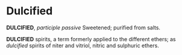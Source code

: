 # Dulcified

**DULCIFIED**, _participle passive_ Sweetened; purified from salts.

**DULCIFIED** spirits, a term formerly applied to the different ethers; as _dulcified_ spirits of niter and vitriol, nitric and sulphuric ethers.